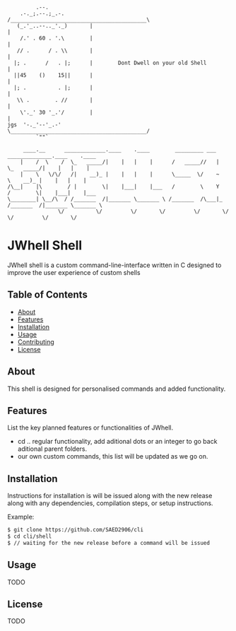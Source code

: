 ```
         .--.               
    .-._;.--.;_.-.         /___________________________________________\  
   (_.'_..--.._'._)       |                                            |
    /.' . 60 . '.\        |                                            |
   // .      / . \\       |                                            |
  |; .      /   . |;      |        Dont Dwell on your old Shell        |
  ||45    ()    15||      |                                            |
  |; .          . |;      |                                            |
   \\ .        . //       |                                            |
    \'._' 30 '_.'/        |                                            |
jgs  '-._'--'_.-'          \___________________________________________/
         `""` 

     ____.__      _____________.____    .____        _________ ___ ______________.____    .____     
    |    /  \    /  \_   _____/|    |   |    |      /   _____//   |   \_   _____/|    |   |    |    
    |    \   \/\/   /|    __)_ |    |   |    |      \_____  \/    ~    \    __)_ |    |   |    |    
/\__|    |\        / |        \|    |___|    |___   /        \    Y    /        \|    |___|    |___ 
\________| \__/\  / /_______  /|_______ \_______ \ /_______  /\___|_  /_______  /|_______ \_______ \
                \/          \/         \/       \/         \/       \/        \/         \/       \/

```

# JWhell Shell

JWhell shell is a custom command-line-interface written in C designed to improve the user experience of custom shells

## Table of Contents
- [About](#about)
- [Features](#features)
- [Installation](#installation)
- [Usage](#usage)
- [Contributing](#contributing)
- [License](#license)

## About
This shell is designed for personalised commands and added functionality.

## Features
List the key planned features or functionalities of JWhell.

- cd .. regular functionality, add aditional dots or an integer to go back aditional parent folders.
- our own custom commands, this list will be updated as we go on.

## Installation
Instructions for installation is will be issued along with the new release along with any dependencies, compilation steps, or setup instructions.


Example:
```sh
$ git clone https://github.com/SAED2906/cli
$ cd cli/shell
$ // waiting for the new release before a command will be issued
```


## Usage 
TODO


## License
TODO
